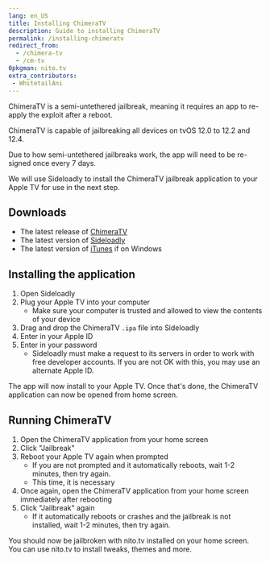 ```yaml
---
lang: en_US
title: Installing ChimeraTV
description: Guide to installing ChimeraTV
permalink: /installing-chimeratv
redirect_from:
  - /chimera-tv
  - /cm-tv
0pkgman: nito.tv
extra_contributors:
 - WhitetailAni
---
```


ChimeraTV is a <router-link to="/types-of-jailbreak/#semi-untethered-jailbreaks">semi-untethered jailbreak</router-link>, meaning it requires an app to re-apply the exploit after a reboot.

ChimeraTV is capable of jailbreaking all devices on tvOS 12.0 to 12.2 and 12.4.

Due to how semi-untethered jailbreaks work, the app will need to be <router-link to="/resigning-apps">re-signed</router-link> once every 7 days.

We will use Sideloadly to install the ChimeraTV jailbreak application to your Apple TV for use in the next step.

## Downloads

- The latest release of [ChimeraTV](https://chimera.coolstar.org/)
- The latest version of [Sideloadly](https://sideloadly.io/)
- The latest version of [iTunes](https://www.apple.com/itunes/download/win32) if on Windows

## Installing the application

1. Open Sideloadly
1. Plug your Apple TV into your computer
    - Make sure your computer is trusted and allowed to view the contents of your device
1. Drag and drop the ChimeraTV `.ipa` file into Sideloadly
1. Enter in your Apple ID
1. Enter in your password
    - Sideloadly must make a request to its servers in order to work with free developer accounts. If you are not OK with this, you may use an alternate Apple ID.

The app will now install to your Apple TV. Once that's done, the ChimeraTV application can now be opened from home screen.


## Running ChimeraTV

1. Open the ChimeraTV application from your home screen
1. Click "Jailbreak"
1. Reboot your Apple TV again when prompted
    - If you are not prompted and it automatically reboots, wait 1-2 minutes, then try again.
    - This time, it is necessary
1. Once again, open the ChimeraTV application from your home screen immediately after rebooting
1. Click "Jailbreak" again
    - If it automatically reboots or crashes and the jailbreak is not installed, wait 1-2 minutes, then try again.

You should now be jailbroken with nito.tv installed on your home screen. You can use nito.tv to install <router-link to="/faq/#what-are-tweaks">tweaks</router-link>, themes and more.
